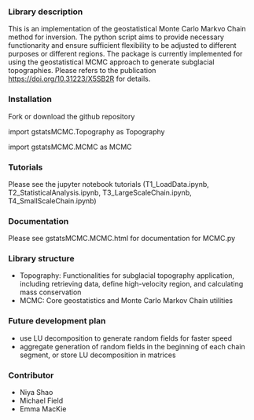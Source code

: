 ### Library description
This is an implementation of the geostatistical Monte Carlo Markvo Chain method for inversion. The python script aims to provide necessary functionarity and ensure sufficient flexibility to be adjusted to different purposes or different regions. The package is currently implemented for using the geostatistical MCMC approach to generate subglacial topographies. Please refers to the publication https://doi.org/10.31223/X5SB2R for details. 

### Installation
Fork or download the github repository

import gstatsMCMC.Topography as Topography

import gstatsMCMC.MCMC as MCMC

### Tutorials
Please see the jupyter notebook tutorials (T1_LoadData.ipynb, T2_StatisticalAnalysis.ipynb, T3_LargeScaleChain.ipynb, T4_SmallScaleChain.ipynb)

### Documentation
Please see gstatsMCMC.MCMC.html for documentation for MCMC.py

### Library structure
- Topography: Functionalities for subglacial topography application, including retrieving data, define high-velocity region, and calculating mass conservation
- MCMC: Core geostatistics and Monte Carlo Markov Chain utilities
		
### Future development plan
- use LU decomposition to generate random fields for faster speed
- aggregate generation of random fields in the beginning of each chain segment, or store LU decomposition in matrices

### Contributor
- Niya Shao
- Michael Field
- Emma MacKie
